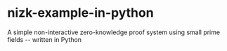 # nizk-example-in-python
A simple non-interactive zero-knowledge proof system using small prime fields -- written in Python
